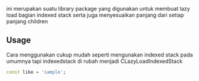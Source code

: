 <!--
This README describes the package. If you publish this package to pub.dev,
this README's contents appear on the landing page for your package.

For information about how to write a good package README, see the guide for
[writing package pages](https://dart.dev/guides/libraries/writing-package-pages).

For general information about developing packages, see the Dart guide for
[creating packages](https://dart.dev/guides/libraries/create-library-packages)
and the Flutter guide for
[developing packages and plugins](https://flutter.dev/developing-packages).
-->

ini merupakan suatu library package yang digunakan untuk membuat lazy load bagian indexed stack serta juga menyesuaikan panjang dari setiap panjang children

## Usage

Cara menggunakan cukup mudah seperti mengunakan indexed stack pada umumnya tapi indexedstack di rubah menjadi CLazyLoadIndexedStack

```dart
const like = 'sample';
```
